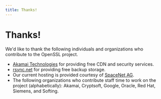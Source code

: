 ```yaml
---
title: Thanks!
---
```

# Thanks!

We'd like to thank the following individuals and organizations who
contribute to the OpenSSL project.

-   [Akamai Technologies](https://www.akamai.com) for providing free CDN and
    security services.
-   [rsync.net](https://rsync.net) for providing free backup storage.
-   Our current hosting is provided courtesy of
    [SpaceNet AG](https://www.space.net).
-   The following organizations who contribute staff time to work on the
    project (alphabetically): Akamai, Cryptsoft, Google, Oracle, Red Hat,
    Siemens, and Softing.
